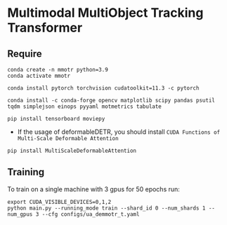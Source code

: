 # Multimodal MultiObject Tracking Transformer

## Require

```shell
conda create -n mmotr python=3.9
conda activate mmotr

conda install pytorch torchvision cudatoolkit=11.3 -c pytorch

conda install -c conda-forge opencv matplotlib scipy pandas psutil tqdm simplejson einops pyyaml motmetrics tabulate

pip install tensorboard moviepy
```

- If the usage of deformableDETR, you should install `CUDA Functions of Multi-Scale Deformable Attention`

```shell
pip install MultiScaleDeformableAttention
```

## Training

To train on a single machine with 3 gpus for 50 epochs run:

```shell
export CUDA_VISIBLE_DEVICES=0,1,2
python main.py --running_mode train --shard_id 0 --num_shards 1 --num_gpus 3 --cfg configs/ua_demmotr_t.yaml
```
